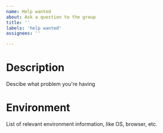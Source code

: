 ```yaml
---
name: Help wanted
about: Ask a question to the group
title: ''
labels: 'help wanted'
assignees: ''

---
```


# Description

Descibe what problem you're having

# Environment

List of relevant environment information, like OS, browser, etc.